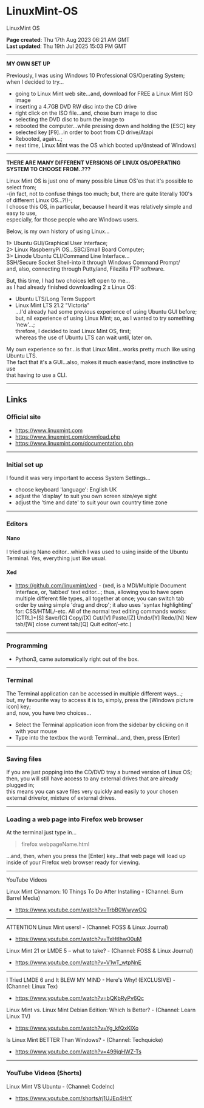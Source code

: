 # LinuxMint-OS
LinuxMint OS

**Page created**: Thu 17th Aug 2023 06:21 AM GMT  
**Last updated**: Thu 19th Jul 2025 15:03 PM GMT  

-----

**MY OWN SET UP**  

Previously, I was using Windows 10 Professional OS/Operating System;     
when I decided to try...  
- going to Linux Mint web site...and, download for FREE a Linux Mint ISO image  
- inserting a 4.7GB DVD RW disc into the CD drive  
- right click on the ISO file...and, chose burn image to disc  
- selecting the DVD disc to burn the image to  
- rebooted the computer...while pressing down and holding the [ESC] key  
- selected key [F9]...in order to boot from CD drive/Atapi  
- Rebooted, again...;  
- next time, Linux Mint was the OS which booted up/(instead of Windows)  

-----

**THERE ARE MANY DIFFERENT VERSIONS OF LINUX OS/OPERATING SYSTEM TO CHOOSE FROM..???**  

Linux Mint OS is just one of many possible Linux OS'es that it's possible to select from;  
-(in fact, not to confuse things too much; but, there are quite literally 100's of different Linux OS...?!)-;  
I choose this OS, in particular, because I heard it was relatively simple and easy to use,  
especially, for those people who are Windows users.  

Below, is my own history of using Linux...

1> Ubuntu GUI/Graphical User Interface;  
2> Linux RaspberryPi OS...SBC/Small Board Computer;      
3> Linode Ubuntu CLI/Command Line Interface...    
SSH/Secure Socket Shell-into it through Windows Command Prompt/  
and, also, connecting through Putty/and, Filezilla FTP software.   

But, this time, I had two choices left open to me...  
as I had already finished downloading 2 x Linux OS: 
- Ubuntu LTS/Long Term Support  
- Linux Mint LTS 21.2 "Victoria"   
...I'd already had some previous experience of using Ubuntu GUI before;  
but, nil experience of using Linux Mint; so, as I wanted to try something 'new'...;  
threfore, I decided to load Linux Mint OS, first;  
whereas the use of Ubuntu LTS can wait until, later on.

My own experience so far...is that Linux Mint...works pretty much like using Ubuntu LTS.    
The fact that it's a GUI...also, makes it much easier/and, more instinctive to use    
that having to use a CLI.  

-----  

## Links

### Official site

- https://www.linuxmint.com  
- https://www.linuxmint.com/download.php  
- https://www.linuxmint.com/documentation.php

-----

### Initial set up

I found it was very important to access System Settings...  

- choose keyboard 'language': English UK  
- adjust the 'display' to suit you own screen size/eye sight  
- adjust the 'time and date' to suit your own country time zone  

-----

### Editors

#### Nano

I tried using Nano editor...which I was used to using inside of the Ubuntu Terminal. Yes, everything just like usual.  

#### Xed

- https://github.com/linuxmint/xed - (xed, is a MDI/Multiple Document Interface, or, 'tabbed' text editor...; thus, allowing you to have open multiple different file types, all together at once; you can switch tab order by using simple 'drag and drop'; it also uses 'syntax highlighting' for: CSS/HTML/-etc. All of the normal text editing commands works: [CTRL]+[S] Save/[C] Copy/[X] Cut/[V] Paste/[Z] Undo/[Y] Redo/[N] New tab/[W] close current tab/[Q] Quit editor/-etc.) 

-----

### Programming

- Python3, came automatically right out of the box.

-----

### Terminal

The Terminal application can be accessed in multiple different ways...;  
but, my favourite way to access it is to, simply, press the [Windows picture icon] key;  
and, now, you have two choices...  
- Select the Terminal application icon from the sidebar by clicking on it with your mouse  
- Type into the textbox the word: Terminal...and, then, press [Enter]

-----

### Saving files

If you are just popping into the CD/DVD tray a burned version of Linux OS;  
then, you will still have access to any external drives that are already plugged in;  
this means you can save files very quickly and easily to your chosen external drive/or, mixture of external drives.

-----

### Loading a web page into Firefox web browser

At the terminal just type in...  

> firefox webpageName.html  

...and, then, when you press the [Enter] key...that web page will load up inside of your Firefox web browser ready for viewing.  

-----

YouTube Videos

Linux Mint Cinnamon: 10 Things To Do After Installing - (Channel: Burn Barrel Media)  
- https://www.youtube.com/watch?v=TrbB0WwywOQ  

-----

ATTENTION Linux Mint users! - (Channel: FOSS & Linux Journal)  
- https://www.youtube.com/watch?v=TxHtIhw00uM  

Linux Mint 21 or LMDE 5 – what to take? - (Channel: FOSS & Linux Journal)   
- https://www.youtube.com/watch?v=V1wT_wtpNnE 

-----

I Tried LMDE 6 and It BLEW MY MIND - Here's Why! (EXCLUSIVE) - (Channel: Linux Tex)  
- https://www.youtube.com/watch?v=bQKbRyPv6Qc  

Linux Mint vs. Linux Mint Debian Edition: Which Is Better? - (Channel: Learn Linux TV)  
- https://www.youtube.com/watch?v=Yg_kfQxKlXo

Is Linux Mint BETTER Than Windows? - (Channel: Techquicke)  
- https://www.youtube.com/watch?v=499jqHWZ-Ts  

-----

### YouTube Videos (Shorts)  

Linux Mint VS Ubuntu - (Channel: CodeInc)  
- https://www.youtube.com/shorts/rj1UJEq4HrY  
